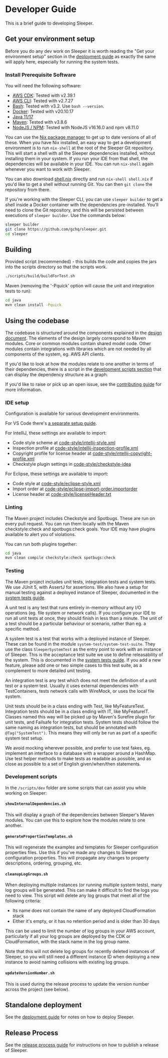 Developer Guide
===============

This is a brief guide to developing Sleeper.

## Get your environment setup

Before you do any dev work on Sleeper it is worth reading the "Get your environment setup" section in
the [deployment guide](02-deployment-guide.md) as exactly the same will apply here, especially for running the system
tests.

### Install Prerequisite Software

You will need the following software:

* [AWS CDK](https://docs.aws.amazon.com/cdk/latest/guide/cli.html): Tested with v2.39.1
* [AWS CLI](https://docs.aws.amazon.com/cli/latest/userguide/install-cliv2.html): Tested with v2.7.27
* [Bash](https://www.gnu.org/software/bash/): Tested with v3.2. Use `bash --version`.
* [Docker](https://docs.docker.com/get-docker/): Tested with v20.10.17
* [Java 11/17](https://openjdk.java.net/install/)
* [Maven](https://maven.apache.org/): Tested with v3.8.6
* [NodeJS / NPM](https://github.com/nvm-sh/nvm#installing-and-updating): Tested with NodeJS v16.16.0 and npm v8.11.0

You can use the [Nix package manager](https://nixos.org/download.html) to get up to date versions of all of these. When
you have Nix installed, an easy way to get a development environment is to run `nix-shell` at the root of the Sleeper
Git repository. This will start a shell with all the Sleeper dependencies installed, without installing them in your
system. If you run your IDE from that shell, the dependencies will be available in your IDE. You can run `nix-shell`
again whenever you want to work with Sleeper.

You can also download [shell.nix](/shell.nix) directly and run `nix-shell shell.nix` if you'd like to get a shell
without running Git. You can then `git clone` the repository from there.

If you're working with the Sleeper CLI, you can use `sleeper builder` to get a shell inside a Docker container with
the dependencies pre-installed. You'll need to clone the Git repository, and this will be persisted between executions
of `sleeper builder`. Use the commands below:

```bash
sleeper builder
git clone https://github.com/gchq/sleeper.git
cd sleeper
```

## Building

Provided script (recommended) - this builds the code and copies the jars
into the scripts directory so that the scripts work.

```bash
./scripts/build/buildForTest.sh
```

Maven (removing the '-Pquick' option will cause the unit and integration tests
to run):

```bash
cd java
mvn clean install -Pquick
```

## Using the codebase

The codebase is structured around the components explained in the [design document](12-design.md). The elements of the
design largely correspond to Maven modules. Core or common modules contain shared model code. Other modules contain
integrations with libraries which are not needed by all components of the system, eg. AWS API clients.

If you'd like to look at how the modules relate to one another in terms of their dependencies, there is a script in
the [development scripts section](#development-scripts) that can display the dependency structure as a graph.

If you'd like to raise or pick up an open issue, see the [contributing guide](/CONTRIBUTING.md) for more information.

### IDE setup

Configuration is available for various development environments.

For VS Code there's [a separate setup guide](/.vscode/README.md).

For IntelliJ, these settings are available to import:

- Code style scheme at [code-style/intellij-style.xml](/code-style/intellij-style.xml)
- Inspection profile at [code-style/intellij-inspection-profile.xml](/code-style/intellij-inspection-profile.xml)
- Copyright profile for license header
  at [code-style/intellij-copyright-profile.xml](/code-style/intellij-copyright-profile.xml)
- Checkstyle plugin settings in [code-style/checkstyle-idea](/code-style/checkstyle-idea)

For Eclipse, these settings are available to import:

- Code style at [code-style/eclipse-style.xml](/code-style/eclipse-style.xml)
- Import order at [code-style/eclipse-import-order.importorder](/code-style/eclipse-import-order.importorder)
- License header at [code-style/licenseHeader.txt](/code-style/licenseHeader.txt)

### Linting

The Maven project includes Checkstyle and Spotbugs. These are run on every pull request. You can run them locally with
the Maven checkstyle:check and spotbugs:check goals. Your IDE may have plugins available to alert you of violations.

You can run both plugins together:

```bash
cd java
mvn clean compile checkstyle:check spotbugs:check
```

### Testing

The Maven project includes unit tests, integration tests and system tests. We use JUnit 5, with AssertJ for assertions.
We also have a setup for manual testing against a deployed instance of Sleeper, documented in
the [system tests guide](13-system-tests.md#manual-testing).

A unit test is any test that runs entirely in-memory without any I/O operations (eg. file system or network calls).
If you configure your IDE to run all unit tests at once, they should finish in less than a minute. The unit of a test
should be a particular behaviour or scenario, rather than eg. a specific method.

A system test is a test that works with a deployed instance of Sleeper. These can be found in the
module `system-test/system-test-suite`. They use the class `SleeperSystemTest` as the entry point to work with an
instance of Sleeper. This is the acceptance test suite we use to define releasability of the system. This is documented
in the [system tests guide](13-system-tests.md#acceptance-tests). If you add a new feature, please add one or two simple
cases to this test suite, as a complement to more detailed unit testing.

An integration test is any test which does not meet the definition of a unit test or a system test. Usually it uses
external dependencies with TestContainers, tests network calls with WireMock, or uses the local file system.

Unit tests should be in a class ending with Test, like MyFeatureTest. Integration tests should be in a class ending with
IT, like MyFeatureIT. Classes named this way will be picked up by Maven's Surefire plugin for unit tests, and Failsafe
for integration tests. System tests should follow the same naming as integration tests, but should be annotated with
`@Tag("SystemTest")`. This means they will only be run as part of a specific system test setup.

We avoid mocking wherever possible, and prefer to use test fakes, eg. implement an interface to a database with a
wrapper around a HashMap. Use test helper methods to make tests as readable as possible, and as close as possible to a
set of English given/when/then statements.

### Development scripts

In the `/scripts/dev` folder are some scripts that can assist you while working on Sleeper:

#### `showInternalDependencies.sh`

This will display a graph of the dependencies between Sleeper's Maven modules. You can use this to explore how the
modules relate to one another.

#### `generatePropertiesTemplates.sh`

This will regenerate the examples and templates for Sleeper configuration properties files. Use this if you've made any
changes to Sleeper configuration properties. This will propagate any changes to property descriptions, ordering,
grouping, etc.

#### `cleanupLogGroups.sh`

When deploying multiple instances (or running multiple system tests), many log groups will be generated. This can make
it difficult to find the logs you need to view. This script will delete any log groups that meet all of the following
criteria:

- Its name does not contain the name of any deployed CloudFormation stack
- Either it's empty, or it has no retention period and is older than 30 days

This can be used to limit the number of log groups in your AWS account, particularly if all your log groups are
deployed by the CDK or CloudFormation, with the stack name in the log group name.

Note that this will not delete log groups for recently deleted instances of Sleeper, so you will still need a different
instance ID when deploying a new instance to avoid naming collisions with existing log groups.

#### `updateVersionNumber.sh`

This is used during the release process to update the version number across the project (see below).

## Standalone deployment

See the [deployment guide](02-deployment-guide.md) for notes on how to deploy Sleeper.

## Release Process

See the [release process guide](14-release-process.md) for instructions on how to publish a release of Sleeper.
